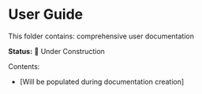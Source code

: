 # User Guide

This folder contains: comprehensive user documentation

**Status:** 🚧 Under Construction

Contents:
- [Will be populated during documentation creation]
